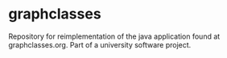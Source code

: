 graphclasses
============

Repository for reimplementation of the java application found at graphclasses.org. Part of a university software project.
